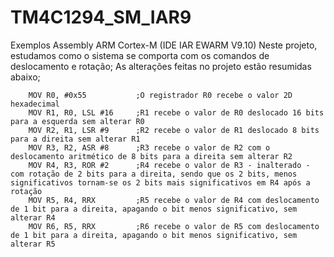 # TM4C1294_SM_IAR9
Exemplos Assembly ARM Cortex-M (IDE IAR EWARM V9.10)
Neste projeto, estudamos como o sistema se comporta com os comandos de deslocamento e rotação;
As alterações feitas no projeto estão resumidas abaixo;

        MOV R0, #0x55           ;O registrador R0 recebe o valor 2D hexadecimal
        MOV R1, R0, LSL #16     ;R1 recebe o valor de R0 deslocado 16 bits para a esquerda sem alterar R0
        MOV R2, R1, LSR #9      ;R2 recebe o valor de R1 deslocado 8 bits para a direita sem alterar R1
        MOV R3, R2, ASR #8      ;R3 recebe o valor de R2 com o deslocamento aritmético de 8 bits para a direita sem alterar R2
        MOV R4, R3, ROR #2      ;R4 recebe o valor de R3 - inalterado - com rotação de 2 bits para a direita, sendo que os 2 bits, menos significativos tornam-se os 2 bits mais significativos em R4 após a rotação
        MOV R5, R4, RRX         ;R5 recebe o valor de R4 com deslocamento de 1 bit para a direita, apagando o bit menos significativo, sem alterar R4 
        MOV R6, R5, RRX         ;R6 recebe o valor de R5 com deslocamento de 1 bit para a direita, apagando o bit menos significativo, sem alterar R5
